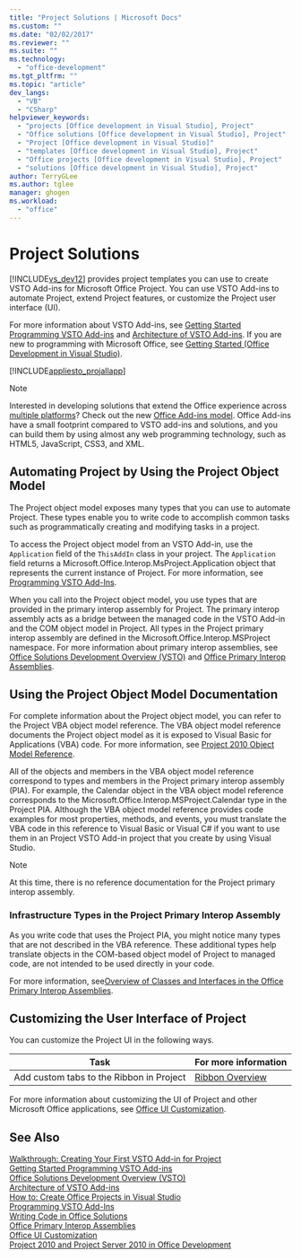 ```yaml
---
title: "Project Solutions | Microsoft Docs"
ms.custom: ""
ms.date: "02/02/2017"
ms.reviewer: ""
ms.suite: ""
ms.technology: 
  - "office-development"
ms.tgt_pltfrm: ""
ms.topic: "article"
dev_langs: 
  - "VB"
  - "CSharp"
helpviewer_keywords: 
  - "projects [Office development in Visual Studio], Project"
  - "Office solutions [Office development in Visual Studio], Project"
  - "Project [Office development in Visual Studio]"
  - "templates [Office development in Visual Studio], Project"
  - "Office projects [Office development in Visual Studio], Project"
  - "solutions [Office development in Visual Studio], Project"
author: TerryGLee
ms.author: tglee
manager: ghogen
ms.workload: 
  - "office"
---
```

# Project Solutions
  [!INCLUDE[vs_dev12](../vsto/includes/vs-dev12-md.md)] provides project templates you can use to create VSTO Add-ins for Microsoft Office Project. You can use VSTO Add-ins to automate Project, extend Project features, or customize the Project user interface (UI).  
  
 For more information about VSTO Add-ins, see [Getting Started Programming VSTO Add-ins](../vsto/getting-started-programming-vsto-add-ins.md) and [Architecture of VSTO Add-ins](../vsto/architecture-of-vsto-add-ins.md). If you are new to programming with Microsoft Office, see [Getting Started &#40;Office Development in Visual Studio&#41;](../vsto/getting-started-office-development-in-visual-studio.md).  
  
 [!INCLUDE[appliesto_projallapp](../vsto/includes/appliesto-projallapp-md.md)]  
  
> [!NOTE]  
>  Interested in developing solutions that extend the Office experience across [multiple platforms](https://dev.office.com/add-in-availability)? Check out the new [Office Add-ins model](https://dev.office.com/docs/add-ins/overview/office-add-ins). Office Add-ins have a small footprint compared to VSTO add-ins and solutions, and you can build them by using almost any web programming technology, such as HTML5, JavaScript, CSS3, and XML.  
  
## Automating Project by Using the Project Object Model  
 The Project object model exposes many types that you can use to automate Project. These types enable you to write code to accomplish common tasks such as programmatically creating and modifying tasks in a project.  
  
 To access the Project object model from an VSTO Add-in, use the `Application` field of the `ThisAddIn` class in your project. The `Application` field returns a Microsoft.Office.Interop.MsProject.Application object that represents the current instance of Project. For more information, see [Programming VSTO Add-Ins](../vsto/programming-vsto-add-ins.md).  
  
 When you call into the Project object model, you use types that are provided in the primary interop assembly for Project. The primary interop assembly acts as a bridge between the managed code in the VSTO Add-in and the COM object model in Project. All types in the Project primary interop assembly are defined in the Microsoft.Office.Interop.MSProject namespace. For more information about primary interop assemblies, see [Office Solutions Development Overview &#40;VSTO&#41;](../vsto/office-solutions-development-overview-vsto.md) and [Office Primary Interop Assemblies](../vsto/office-primary-interop-assemblies.md).  
  
## Using the Project Object Model Documentation  
 For complete information about the Project object model, you can refer to the Project VBA object model reference. The VBA object model reference documents the Project object model as it is exposed to Visual Basic for Applications (VBA) code. For more information, see [Project 2010 Object Model Reference](http://go.microsoft.com/fwlink/?LinkId=199771).  
  
 All of the objects and members in the VBA object model reference correspond to types and members in the Project primary interop assembly (PIA). For example, the Calendar object in the VBA object model reference corresponds to the Microsoft.Office.Interop.MSProject.Calendar type in the Project PIA. Although the VBA object model reference provides code examples for most properties, methods, and events, you must translate the VBA code in this reference to Visual Basic or Visual C# if you want to use them in an Project VSTO Add-in project that you create by using Visual Studio.  
  
> [!NOTE]  
>  At this time, there is no reference documentation for the Project primary interop assembly.  
  
### Infrastructure Types in the Project Primary Interop Assembly  
 As you write code that uses the Project PIA, you might notice many types that are not described in the VBA reference. These additional types help translate objects in the COM-based object model of Project to managed code, are not intended to be used directly in your code.  
  
 For more information, see[Overview of Classes and Interfaces in the Office Primary Interop Assemblies](http://go.microsoft.com/fwlink/?LinkId=189592).  
  
## Customizing the User Interface of Project  
 You can customize the Project UI in the following ways.  
  
|Task|For more information|  
|----------|--------------------------|  
|Add custom tabs to the Ribbon in Project|[Ribbon Overview](../vsto/ribbon-overview.md)|  
  
 For more information about customizing the UI of Project and other Microsoft Office applications, see [Office UI Customization](../vsto/office-ui-customization.md).  
  
## See Also  
 [Walkthrough: Creating Your First VSTO Add-in for Project](../vsto/walkthrough-creating-your-first-vsto-add-in-for-project.md)   
 [Getting Started Programming VSTO Add-ins](../vsto/getting-started-programming-vsto-add-ins.md)   
 [Office Solutions Development Overview &#40;VSTO&#41;](../vsto/office-solutions-development-overview-vsto.md)   
 [Architecture of VSTO Add-ins](../vsto/architecture-of-vsto-add-ins.md)   
 [How to: Create Office Projects in Visual Studio](../vsto/how-to-create-office-projects-in-visual-studio.md)   
 [Programming VSTO Add-Ins](../vsto/programming-vsto-add-ins.md)   
 [Writing Code in Office Solutions](../vsto/writing-code-in-office-solutions.md)   
 [Office Primary Interop Assemblies](../vsto/office-primary-interop-assemblies.md)   
 [Office UI Customization](../vsto/office-ui-customization.md)   
 [Project 2010 and Project Server 2010 in Office Development](http://go.microsoft.com/fwlink/?LinkId=199016)  
  
  